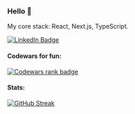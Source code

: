 ### Hello 👋


My core stack: React, Next.js, TypeScript.
<div id="badges">
<!-- <a href="https://www.mcraft.dev" target="_blank">  -->
 <!-- <img src="https://img.shields.io/badge/My_Website-orange?style=for-the-badge&logo=gatsby&logoColor=white" alt="LinkedIn Badge"/>  -->
 <!-- </a>  -->
<a href="https://www.linkedin.com/in/mateusz-dziadosz" target="_blank">
  <img src="https://img.shields.io/badge/LinkedIn-blue?style=for-the-badge&logo=linkedin&logoColor=white" alt="LinkedIn Badge"/>
 </a> 

</div>



#### Codewars for fun: 
 <a href="https://www.codewars.com/users/42Matt/" target="_blank">
  <img src="https://www.codewars.com/users/42Matt/badges/large" alt="Codewars rank badge" />
 </a>
</br>

#### Stats:
 
[![GitHub Streak](https://github-readme-streak-stats.herokuapp.com?user=42matt&theme=github-dark-blue&date_format=M%20j%5B%2C%20Y%5D)](https://git.io/streak-stats)



<!-- 
![Anurag's GitHub stats](https://github-readme-stats.vercel.app/api?username=42matt&show_icons=true&theme=github_dark)
-->

<!--
```mermaid
flowchart LR
   A ==> B
```
-->
<!--
**42Matt/42Matt** is a ✨ _special_ ✨ repository because its `README.md` (this file) appears on your GitHub profile.

Here are some ideas to get you started:

- 🔭 I’m currently working on ...
- 🌱 I’m currently learning ...
- 👯 I’m looking to collaborate on ...
- 🤔 I’m looking for help with ...
- 💬 Ask me about ...
- 📫 How to reach me: ...
- 😄 Pronouns: ...
- ⚡ Fun fact: ...
-->
